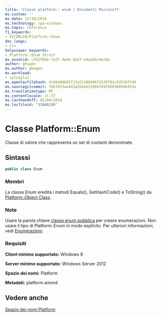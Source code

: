 ```yaml
---
title: 'Classe platform:: enum | Documenti Microsoft'
ms.custom: ''
ms.date: 12/30/2016
ms.technology: cpp-windows
ms.topic: reference
f1_keywords:
- VCCORLIB/Platform::Enum
dev_langs:
- C++
helpviewer_keywords:
- Platform::Enum Struct
ms.assetid: cf82f0eb-7a37-4e4e-bbe7-e4aebbc9ec0a
author: ghogen
ms.author: ghogen
ms.workload:
- cplusplus
ms.openlocfilehash: dcb6dddb02f13a2138689672535f01c935383740
ms.sourcegitcommit: 76b7653ae443a2b8eb1186b789f8503609d6453e
ms.translationtype: MT
ms.contentlocale: it-IT
ms.lasthandoff: 05/04/2018
ms.locfileid: "33088290"
---
```

# <a name="platformenum-class"></a>Classe Platform::Enum
Classe di valore che rappresenta un set di costanti denominate.  
  
## <a name="syntax"></a>Sintassi  
  
```cpp  
public class Enum  
```  
  
### <a name="members"></a>Membri  
 La classe Enum eredita i metodi Equals(), GetHashCode() e ToString() da [Platform::Object Class](../cppcx/platform-object-class.md).  
  
### <a name="remarks"></a>Note  
 Usare la parola chiave [classe enum pubblica](../windows/enum-class-cpp-component-extensions.md) per creare enumerazioni. Non usare il tipo di Platform::Enum in modo esplicito. Per ulteriori informazioni, vedi [Enumerazioni](../cppcx/enums-c-cx.md).  
  
### <a name="requirements"></a>Requisiti  
 **Client minimo supportato:** Windows 8  
  
 **Server minimo supportato:** Windows Server 2012  
  
 **Spazio dei nomi:** Platform  
  
 **Metadati:** platform.winmd  
  
## <a name="see-also"></a>Vedere anche  
 [Spazio dei nomi Platform](../cppcx/platform-namespace-c-cx.md)